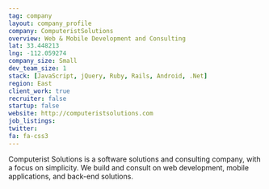 ```yaml
---
tag: company
layout: company_profile
company: ComputeristSolutions
overview: Web & Mobile Development and Consulting
lat: 33.448213
lng: -112.059274
company_size: Small
dev_team_size: 1
stack: [JavaScript, jQuery, Ruby, Rails, Android, .Net]
region: East
client_work: true
recruiter: false
startup: false
website: http://computeristsolutions.com
job_listings: 
twitter: 
fa: fa-css3
---
```


Computerist Solutions is a software solutions and consulting company, with a focus on simplicity. We build and consult on web development, mobile applications, and back-end solutions.
